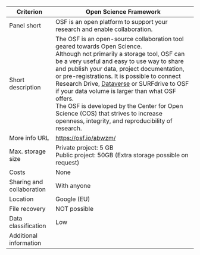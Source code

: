 |Criterion|Open Science Framework|
|---|---|
|Panel short|OSF is an open platform to support your research and enable collaboration.|
|Short description|The OSF is an open-source collaboration tool geared towards Open Science. <br> Although not primarily a storage tool, OSF can be a very useful and easy to use way to share and publish your data, project documentation, or pre-registrations. It is possible to connect Research Drive, [Dataverse](https://libguides.vu.nl/rdm/selecting-archive?#s-lg-box-wrapper-15125672) or SURFdrive to OSF if your data volume is larger than what OSF offers. <br> The OSF is developed by the Center for Open Science (COS) that strives to increase openness, integrity, and reproducibility of research. |
|More info URL|<https://osf.io/abwzm/>|
|Max. storage size|Private project: 5 GB <br> Public project: 50GB (Extra storage possible on request) |
|Costs|None|
|Sharing and collaboration|With anyone|
|Location|Google (EU)|
|File recovery|NOT possible|
|Data classification|Low|
|Additional information| |
